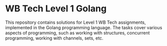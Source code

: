 # WB Tech Level 1 Golang 

This repository contains solutions for Level 1 WB Tech assignments, implemented in the Golang programming language. The tasks cover various aspects of programming, such as working with structures, concurrent programming, working with channels, sets, etc.
